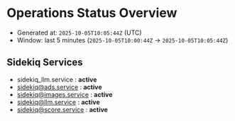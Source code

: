# Operations Status Overview

- Generated at: `2025-10-05T10:05:44Z` (UTC)
- Window: last 5 minutes (`2025-10-05T10:00:44Z` → `2025-10-05T10:05:44Z`)

## Sidekiq Services
- sidekiq_llm.service : **active**
- sidekiq@ads.service : **active**
- sidekiq@images.service : **active**
- sidekiq@llm.service : **active**
- sidekiq@score.service : **active**

